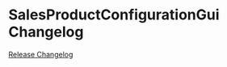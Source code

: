 # SalesProductConfigurationGui Changelog

[Release Changelog](https://github.com/spryker/sales-product-configuration-gui/releases)
